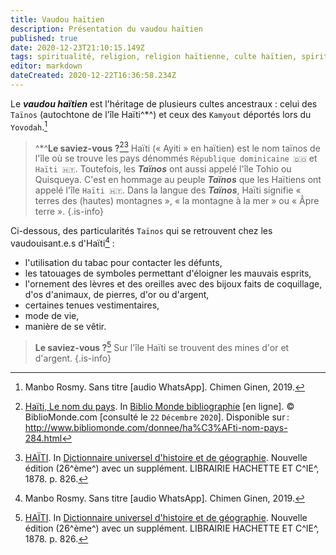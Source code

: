 ```yaml
---
title: Vaudou haïtien
description: Présentation du vaudou haïtien
published: true
date: 2020-12-23T21:10:15.149Z
tags: spiritualité, religion, religion haïtienne, culte haïtien, spiritualité haïtienne, spiritualité afro-caribéenne, religion afro-caribéenne, culte afro-caribéen, pratique spirituelle, pratique spirituelle afro-caribéenne, pratique spirituelle haïtienne, vaudou, spiritualité vaudou, culte vaudou, religion vaudou, vaudou haïtien, culte vauou haïtien, religion vaudou haïtienne, spiritualité vaudou haïtienne, pratique vaudou haïtienne, pratique spirituelle vaudou haïtienne, pratique spirituelle vaudou
editor: markdown
dateCreated: 2020-12-22T16:36:58.234Z
---
```


Le ***vaudou haïtien*** est l'héritage de plusieurs cultes ancestraux : celui des `Taïnos` (autochtone de l'île Haïti^*^) et ceux des `Kamyout` déportés lors du `Yovodah`.[^1]

> ^*^**Le saviez-vous ?**[^10][^2]
> Haïti (« Ayiti » en haïtien) est le nom taïnos de l'île où se trouve les pays dénommés `République dominicaine 🇩🇴` et `Haïti 🇭🇹`. Toutefois, les ***Taïnos*** ont aussi appelé l'île Tohio ou Quisqueya.
> C'est en hommage au peuple ***Taïnos*** que les Haïtiens ont appelé l'île `Haïti 🇭🇹`.
> Dans la langue des ***Taïnos***, Haïti signifie « terres des (hautes) montagnes », « la montagne à la mer » ou « Âpre terre ».
>{.is-info}


Ci-dessous, des particularités `Taïnos` qui se retrouvent chez les vaudouisant.e.s d'Haïti[^1] :

* l'utilisation du tabac pour contacter les défunts,
* les tatouages de symboles permettant d'éloigner les mauvais esprits,
* l'ornement des lèvres et des oreilles avec des bijoux faits de coquillage, d'os d'animaux, de pierres, d'or ou d'argent,
* certaines tenues vestimentaires,
* mode de vie,
* manière de se vêtir.

> **Le saviez-vous ?**[^2]
> Sur l'île Haïti se trouvent des mines d'or et d'argent.
>{.is-info}

[^1]: Manbo Rosmy. Sans titre [audio WhatsApp]. Chimen Ginen, 2019.

[^2]: [HAÏTI](https://gallica.bnf.fr/ark:/12148/bpt6k4849m/f834.item.r=Dictionnaire%20universel%20d'histoire%20et%20de%20g%C3%A9ographie). In [Dictionnaire universel d'histoire et de géographie](https://gallica.bnf.fr/ark:/12148/bpt6k4849m/f3.item.r=Dictionnaire%20universel%20d'histoire%20et%20de%20g%C3%A9ographie). Nouvelle édition (26^ème^) avec un supplément. LIBRAIRIE HACHETTE ET C^IE^, 1878. p. 826.

[^10]: [Haïti, Le nom du pays](http://www.bibliomonde.com/donnee/ha%C3%AFti-nom-pays-284.html). In [Biblio Monde bibliographie](http://www.bibliomonde.com) [en ligne]. © BiblioMonde.com [consulté le `22` `Décembre` `2020`]. Disponible sur : http://www.bibliomonde.com/donnee/ha%C3%AFti-nom-pays-284.html